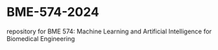 # BME-574-2024
repository for BME 574: Machine Learning and Artificial Intelligence for Biomedical Engineering
